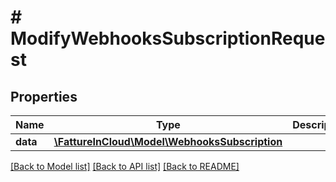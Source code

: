 # # ModifyWebhooksSubscriptionRequest

## Properties

Name | Type | Description | Notes
------------ | ------------- | ------------- | -------------
**data** | [**\FattureInCloud\Model\WebhooksSubscription**](WebhooksSubscription.md) |  | [optional]

[[Back to Model list]](../../README.md#models) [[Back to API list]](../../README.md#endpoints) [[Back to README]](../../README.md)
